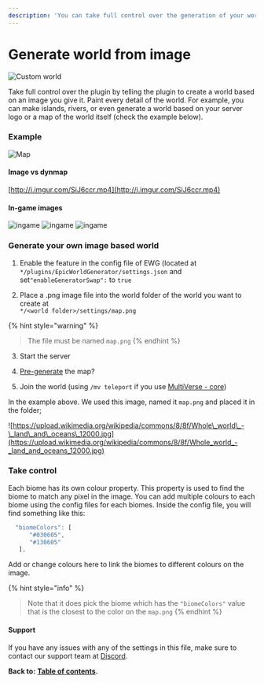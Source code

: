 ```yaml
---
description: 'You can take full control over the generation of your world, block by block.'
---
```


# Generate world from image

![Custom world](http://i.imgur.com/b84tZgQ.png)

Take full control over the plugin by telling the plugin to create a world based on an image you give it. Paint every detail of the world. For example, you can make islands, rivers, or even generate a world based on your server logo or a map of the world itself \(check the example below\).

### Example

![Map](http://i.imgur.com/AV2md6W.png)

#### Image vs dynmap

[http://i.imgur.com/SiJ6ccr.mp4](http://i.imgur.com/SiJ6ccr.mp4)

#### In-game images

![ingame](http://i.imgur.com/b84tZgQ.png) ![ingame](http://i.imgur.com/O4uIC8B.png) ![ingame](http://i.imgur.com/4MuaNdJ.png)

### Generate your own image based world

1. Enable the feature in the config file of EWG \(located at `*/plugins/EpicWorldGenerator/settings.json` and set`"enableGeneratorSwap":` to `true`

2. Place a .png image file into the world folder of the world you want to create at  
`*/<world folder>/settings/map.png`

{% hint style="warning" %}
> The file must be named `map.png`
{% endhint %}

3. Start the server

4. [Pre-generate](https://docs.dynamic-bytes.com/beginner/world-configuration/generate-world-from-image) the map?

5. Join the world \(using `/mv teleport` if you use [MultiVerse - core](https://dev.bukkit.org/projects/multiverse-core)\)

In the example above. We used this image, named it `map.png` and placed it in the folder; 

![https://upload.wikimedia.org/wikipedia/commons/8/8f/Whole\_world\_-\_land\_and\_oceans\_12000.jpg](https://upload.wikimedia.org/wikipedia/commons/8/8f/Whole_world_-_land_and_oceans_12000.jpg)

### Take control

Each biome has its own colour property. This property is used to find the biome to match any pixel in the image. You can add multiple colours to each biome using the config files for each biomes. Inside the config file, you will find something like this:

```javascript
  "biomeColors": [
      "#030605",
      "#130605"
   ],
```

Add or change colours here to link the biomes to different colours on the image.

{% hint style="info" %}
> Note that it does pick the biome which has the `"biomeColors"` value that is the closest to the color on the `map.png`
{% endhint %}

#### Support

If you have any issues with any of the settings in this file, make sure to contact our support team at [Discord](https://discord.gg/Jq3ecb3).

**Back to:** [**Table of contents**](https://docs.dynamic-bytes.com/table-of-contents)**.**

